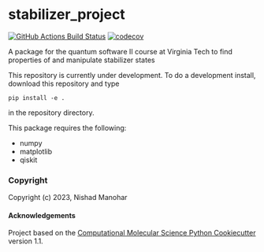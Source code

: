 stabilizer_project
==============================
[//]: # (Badges)
[![GitHub Actions Build Status](https://github.com/REPLACE_WITH_OWNER_ACCOUNT/stabilizer_project/workflows/CI/badge.svg)](https://github.com/REPLACE_WITH_OWNER_ACCOUNT/stabilizer_project/actions?query=workflow%3ACI)
[![codecov](https://codecov.io/gh/REPLACE_WITH_OWNER_ACCOUNT/stabilizer_project/branch/main/graph/badge.svg)](https://codecov.io/gh/REPLACE_WITH_OWNER_ACCOUNT/stabilizer_project/branch/main)


A package for the quantum software II course at Virginia Tech to find properties of and manipulate stabilizer states

This repository is currently under development. To do a development install, download this repository and type

`pip install -e .`

in the repository directory.

This package requires the following:
  - numpy
  - matplotlib
  - qiskit

### Copyright

Copyright (c) 2023, Nishad Manohar


#### Acknowledgements
 
Project based on the 
[Computational Molecular Science Python Cookiecutter](https://github.com/molssi/cookiecutter-cms) version 1.1.

